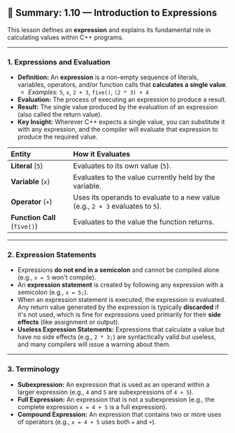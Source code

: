 ## 📄 Summary: 1.10 — Introduction to Expressions

This lesson defines an **expression** and explains its fundamental role in calculating values within C++ programs.

---

### 1. Expressions and Evaluation

* **Definition:** An **expression** is a non-empty sequence of literals, variables, operators, and/or function calls that **calculates a single value**.
    * *Examples:* `5`, `x`, `2 + 3`, `five()`, `(2 * 3) + 4`
* **Evaluation:** The process of executing an expression to produce a result.
* **Result:** The single value produced by the evaluation of an expression (also called the return value).
* **Key Insight:** Wherever C++ expects a single value, you can substitute it with any expression, and the compiler will evaluate that expression to produce the required value.

| Entity | How it Evaluates |
| :--- | :--- |
| **Literal** (`5`) | Evaluates to its own value (`5`). |
| **Variable** (`x`) | Evaluates to the value currently held by the variable. |
| **Operator** (`+`) | Uses its operands to evaluate to a new value (e.g., `2 + 3` evaluates to `5`). |
| **Function Call** (`five()`) | Evaluates to the value the function returns. |

---

### 2. Expression Statements

* Expressions **do not end in a semicolon** and cannot be compiled alone (e.g., `x = 5` won't compile).
* An **expression statement** is created by following any expression with a semicolon (e.g., `x = 5;`).
* When an expression statement is executed, the expression is evaluated. Any return value generated by the expression is typically **discarded** if it's not used, which is fine for expressions used primarily for their **side effects** (like assignment or output).
* **Useless Expression Statements:** Expressions that calculate a value but have no side effects (e.g., `2 * 3;`) are syntactically valid but useless, and many compilers will issue a warning about them.

---

### 3. Terminology

* **Subexpression:** An expression that is used as an operand within a larger expression (e.g., `4` and `5` are subexpressions of `4 + 5`).
* **Full Expression:** An expression that is not a subexpression (e.g., the complete expression `x = 4 + 5` is a full expression).
* **Compound Expression:** An expression that contains two or more uses of operators (e.g., `x = 4 + 5` uses both `=` and `+`).
